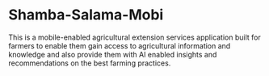 # Shamba-Salama-Mobi
This is a mobile-enabled agricultural extension services application built for farmers to enable them gain access to agricultural information and knowledge and also provide them with AI enabled insights and recommendations on the best farming practices.
